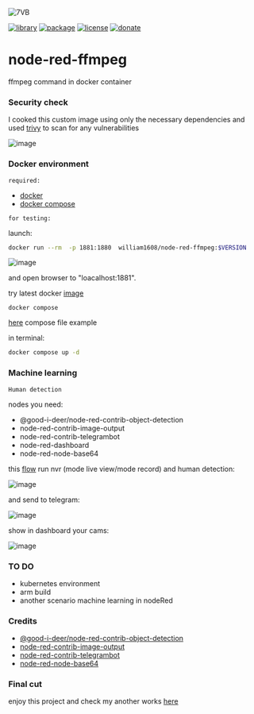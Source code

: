 ![7VB](https://github.com/william89731/node-red-ffmpeg/assets/68069659/6357878b-902b-4f3e-8d46-876dc61be7ff)

[![library](https://img.shields.io/badge/nodered-latest-red)](https://nodered.org/)
[![package](https://img.shields.io/badge/docker-latest-blue)](https://docs.docker.com/get-docker/)
[![license](https://img.shields.io/badge/license-Apache--2.0-yellowgreen)](https://apache.org/licenses/LICENSE-2.0)
[![donate](https://img.shields.io/badge/donate-wango-blue)](https://www.wango.org/donate.aspx)

# node-red-ffmpeg
ffmpeg command in docker container

### Security check

I cooked this custom image using only the necessary dependencies and used [trivy](https://github.com/aquasecurity/trivy) to scan for any vulnerabilities

![image](https://github.com/william89731/node-red-ffmpeg/assets/68069659/4ce35152-bef5-4acf-9eb2-3f3394ad0d98)

### Docker environment

```required:```
- [docker](https://docs.docker.com/get-docker/) 
- [docker compose ](https://docs.docker.com/compose/)

```for testing:```
  
launch:
```bash
docker run --rm  -p 1881:1880  william1608/node-red-ffmpeg:$VERSION
```
![image](https://github.com/william89731/node-red-ffmpeg/assets/68069659/85468ec1-54f2-466f-a14b-0893b2915cf7)


and open browser to "loacalhost:1881".

try latest docker [image](https://hub.docker.com/r/william1608/node-red-ffmpeg/tags) 

```docker compose```
 
 [here](https://github.com/william89731/node-red-ffmpeg/blob/main/docker-compose.yml) compose file example

 in terminal:

 ```bash
docker compose up -d
```
### Machine learning 

```Human detection```

nodes you need:

- @good-i-deer/node-red-contrib-object-detection
- node-red-contrib-image-output
- node-red-contrib-telegrambot
- node-red-dashboard
- node-red-node-base64

this [flow](https://github.com/william89731/node-red-ffmpeg/blob/main/human.json) run nvr (mode live view/mode record) and human detection:  
 
![image](https://github.com/william89731/node-red-ffmpeg/assets/68069659/e3578407-26d3-4d20-8394-9c2ca6ee4f2e)

and send to telegram:

![image](https://github.com/william89731/node-red-ffmpeg/assets/68069659/914195cd-c6b7-411c-b561-b49651eb23c1)


show in dashboard your cams:

![image](https://github.com/william89731/node-red-ffmpeg/assets/68069659/6d841c8a-3c2d-4268-a8b8-2ce3c977354c)


### TO DO

- kubernetes environment
- arm build
- another scenario machine learning in nodeRed

### Credits

- [@good-i-deer/node-red-contrib-object-detection](https://flows.nodered.org/node/@good-i-deer/node-red-contrib-object-detection)
- [node-red-contrib-image-output](https://github.com/rikukissa/node-red-contrib-image-output)
- [node-red-contrib-telegrambot](https://github.com/windkh/node-red-contrib-telegrambot)
- [node-red-node-base64](https://github.com/node-red/node-red-nodes/blob/master/parsers/base64/README.md)


### Final cut

enjoy this project and check my another works  [here](https://github.com/william89731) 






  

